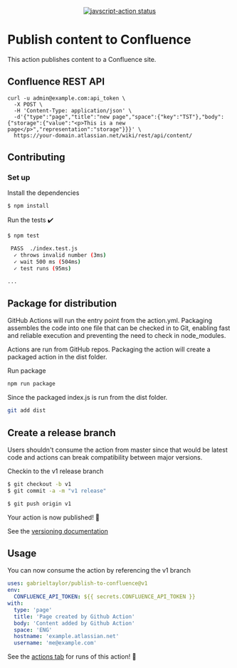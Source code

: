 <p align="center">
  <a href="https://github.com/actions/javascript-action/actions"><img alt="javscript-action status" src="https://github.com/actions/javascript-action/workflows/units-test/badge.svg"></a>
</p>

# Publish content to Confluence
This action publishes content to a Confluence site.

## Confluence REST API

```
curl -u admin@example.com:api_token \
  -X POST \
  -H 'Content-Type: application/json' \
  -d'{"type":"page","title":"new page","space":{"key":"TST"},"body":{"storage":{"value":"<p>This is a new page</p>","representation":"storage"}}}' \
  https://your-domain.atlassian.net/wiki/rest/api/content/
```

## Contributing
### Set up

Install the dependencies
```bash
$ npm install
```

Run the tests :heavy_check_mark:
```bash
$ npm test

 PASS  ./index.test.js
  ✓ throws invalid number (3ms)
  ✓ wait 500 ms (504ms)
  ✓ test runs (95ms)

...
```

## Package for distribution

GitHub Actions will run the entry point from the action.yml. Packaging assembles the code into one file that can be checked in to Git, enabling fast and reliable execution and preventing the need to check in node_modules.

Actions are run from GitHub repos.  Packaging the action will create a packaged action in the dist folder.

Run package

```bash
npm run package
```

Since the packaged index.js is run from the dist folder.

```bash
git add dist
```

## Create a release branch

Users shouldn't consume the action from master since that would be latest code and actions can break compatibility between major versions.

Checkin to the v1 release branch

```bash
$ git checkout -b v1
$ git commit -a -m "v1 release"
```

```bash
$ git push origin v1
```

Your action is now published! :rocket:

See the [versioning documentation](https://github.com/actions/toolkit/blob/master/docs/action-versioning.md)

## Usage

You can now consume the action by referencing the v1 branch

```yaml
uses: gabrieltaylor/publish-to-confluence@v1
env:
  CONFLUENCE_API_TOKEN: ${{ secrets.CONFLUENCE_API_TOKEN }}
with:
  type: 'page'
  title: 'Page created by Github Action'
  body: 'Content added by Github Action'
  space: 'ENG'
  hostname: 'example.atlassian.net'
  username: 'me@example.com'
```

See the [actions tab](https://github.com/actions/publish-to-confluence/actions) for runs of this action! :rocket:
